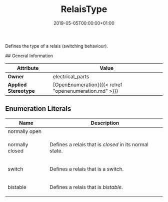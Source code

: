 ﻿---
title: RelaisType
toc: false
type: specs
date: "2019-05-05T00:00:00+01:00"
draft: false
menu_name: vec120

# Prev/next pager order (if `docs_section_pager` enabled in `params.toml`)
weight: 
---
<html>   <head>     </head>   <body>     <p> Defines the type of a relais (switching behaviour).      </p>    </body> </html> 
## General Information

| Attribute               | Value |
|-------------------------|-------|
| **Owner**               | electrical_parts |
| **Applied Stereotype**  | [OpenEnumeration]({{< relref "openenumeration.md" >}})<br/>  |

## Enumeration Literals
| Name          | **Description** |
|---------------|-----------------|
| normally open | <html>   <head>     </head>   <body>   </body> </html>  |
| normally closed | <html>   <head>     </head>   <body>     <p> Defines a relais that is <i>closed</i> in its normal state.      </p>    </body> </html>  |
| switch | <html>   <head>     </head>   <body>     <p> Defines a relais that is a switch.      </p>    </body> </html>  |
| bistable | <html>   <head>     </head>   <body>     <p> Defines a relais that is <i>bistable</i>.      </p>    </body> </html>  |
